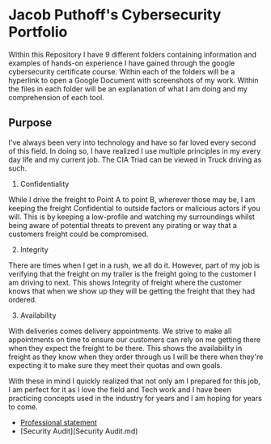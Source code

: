 # **Jacob Puthoff's Cybersecurity Portfolio**

Within this Repository I have 9 different folders containing information and examples of hands-on experience I have gained through the google cybersecurity certificate course. Within each of the folders will be a hyperlink to open a Google Document with screenshots of my work. Within the files in each folder will be an explanation of what I am doing and my comprehension of each tool. 

## **Purpose**

I've always been very into technology and have so far loved every second of this field. In doing so, I have realized I use multiple principles in my every day life and my current job. The CIA Triad can be viewed in Truck driving as such. 

1. Confidentiality

While I drive the freight to Point A to point B, wherever those may be, I am keeping the freight Confidential to outside factors or malicious actors if you will. This is by keeping a low-profile and watching my surroundings whilst being aware of potential threats to prevent any pirating or way that a customers freight could be compromised.

2. Integrity

There are times when I get in a rush, we all do it. However, part of my job is verifying that the freight on my trailer is the freight going to the customer I am driving to next. This shows Integrity of freight where the customer knows that when we show up they will be getting the freight that they had ordered. 

3. Availability

With deliveries comes delivery appointments. We strive to make all appointments on time to ensure our customers can rely on me getting there when they expect the freight to be there. This shows the availability in freight as they know when they order through us I will be there when they're expecting it to make sure they meet their quotas and own goals.

With these in mind I quickly realized that not only am I prepared for this job, I am perfect for it as I love the field and Tech work and I have been practicing concepts used in the industry for years and I am hoping for years to come. 

  - [Professional statement](../Professional_statement.md)
  - [Security Audit](Security Audit.md)
